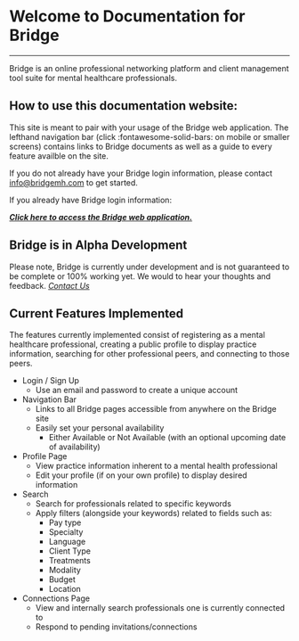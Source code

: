 # Welcome to Documentation for Bridge

---

Bridge is an online professional networking platform and client management tool suite for mental healthcare professionals. 

## How to use this documentation website:

This site is meant to pair with your usage of the Bridge web application.
The lefthand navigation bar (click :fontawesome-solid-bars: on mobile or smaller screens) contains links to Bridge documents as well as a guide to every feature availble on the site.

If you do not already have your Bridge login information, please contact <info@bridgemh.com> to get started.

If you already have Bridge login information:

[_**Click here to access the Bridge web application.**_](https://bridge-front-end.appspot.com/ "Bridge's Login Page")

## Bridge is in Alpha Development

Please note, Bridge is currently under development and is not guaranteed to be complete or 100% working yet. We would to hear your thoughts and feedback. [*Contact Us*](Feedback.md)

## Current Features Implemented

The features currently implemented consist of registering as a mental healthcare professional, creating a public profile to display practice information, searching for other professional peers, and connecting to those peers.

- Login / Sign Up
    - Use an email and password to create a unique account
- Navigation Bar
    - Links to all Bridge pages accessible from anywhere on the Bridge site
    - Easily set your personal availability
        - Either Available or Not Available (with an optional upcoming date of availability) 
- Profile Page
    - View practice information inherent to a mental health professional
    - Edit your profile (if on your own profile) to display desired information
- Search
    - Search for professionals related to specific keywords 
    - Apply filters (alongside your keywords) related to fields such as:
        - Pay type
        - Specialty
        - Language
        - Client Type
        - Treatments
        - Modality
        - Budget
        - Location
- Connections Page
    - View and internally search professionals one is currently connected to
    - Respond to pending invitations/connections

